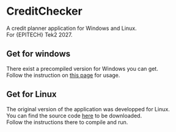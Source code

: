 # CreditChecker
A credit planner application for Windows and Linux.\
For {EPITECH} Tek2 2027.

## Get for windows
There exist a precompiled version for Windows you can get.\
Follow the instruction on [this page](https://github.com/ThibaultLonguepee/CreditChecker/tree/windows_release) for usage.

## Get for Linux
The original version of the application was developped for Linux.\
You can find the source code [here](https://github.com/ThibaultLonguepee/CreditChecker/tree/linux_release) to be downloaded.\
Follow the instructions there to compile and run.
